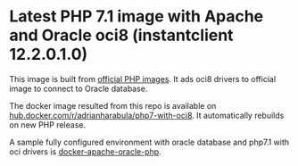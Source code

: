 # Latest PHP 7.1 image with Apache and Oracle oci8 (instantclient 12.2.0.1.0)

This image is built from [official PHP images](https://hub.docker.com/_/php/). It ads oci8 drivers to official image to connect to Oracle database.

The docker image resulted from this repo is available on [hub.docker.com/r/adrianharabula/php7-with-oci8](https://hub.docker.com/r/adrianharabula/php7-with-oci8). It automatically rebuilds on new PHP release.

A sample fully configured environment with oracle database and php7.1 with oci drivers is [docker-apache-oracle-php](https://github.com/adrianharabula/daopstack).

